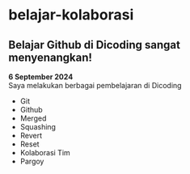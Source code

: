 # belajar-kolaborasi

Belajar Github di Dicoding sangat menyenangkan!
-

**6 September 2024** <br>
Saya melakukan berbagai pembelajaran di Dicoding
- Git
- Github
- Merged
- Squashing
- Revert
- Reset
- Kolaborasi Tim
- Pargoy
